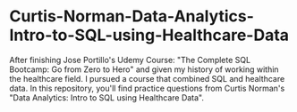 # Curtis-Norman-Data-Analytics-Intro-to-SQL-using-Healthcare-Data
After finishing Jose Portillo's Udemy Course: "The Complete SQL Bootcamp: Go from Zero to Hero" and given my history of working within the healthcare field. I pursued a course that combined SQL and healthcare data. In this repository, you'll find practice questions from Curtis Norman's "Data Analytics: Intro to SQL using Healthcare Data". 
